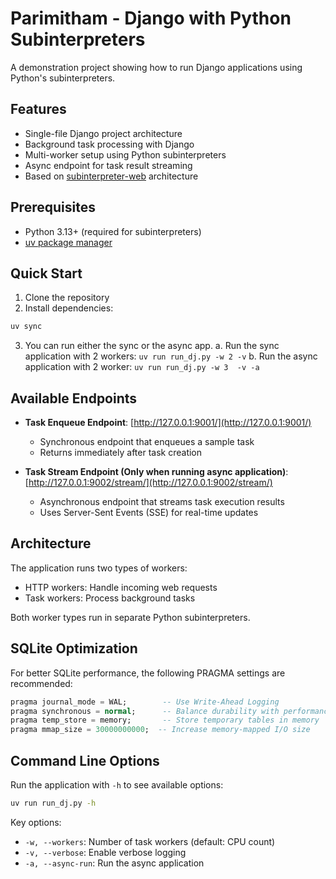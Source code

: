 # Parimitham - Django with Python Subinterpreters

A demonstration project showing how to run Django applications using Python's subinterpreters.

## Features

- Single-file Django project architecture
- Background task processing with Django
- Multi-worker setup using Python subinterpreters
- Async endpoint for task result streaming
- Based on [subinterpreter-web](https://github.com/tonybaloney/subinterpreter-web) architecture

## Prerequisites

- Python 3.13+ (required for subinterpreters)
- [uv package manager](https://docs.astral.sh/uv/)

## Quick Start

1. Clone the repository
2. Install dependencies:
```sh
uv sync
```

3. You can run either the sync or the async app.
  a. Run the sync application with 2 workers: ```uv run run_dj.py -w 2 -v```
  b. Run the async application with 2 worker: ```uv run run_dj.py -w 3  -v -a```

## Available Endpoints

- **Task Enqueue Endpoint**: [http://127.0.0.1:9001/](http://127.0.0.1:9001/)
  - Synchronous endpoint that enqueues a sample task
  - Returns immediately after task creation

- **Task Stream Endpoint (Only when running async application)**: [http://127.0.0.1:9002/stream/](http://127.0.0.1:9002/stream/)
  - Asynchronous endpoint that streams task execution results
  - Uses Server-Sent Events (SSE) for real-time updates

## Architecture

The application runs two types of workers:
- HTTP workers: Handle incoming web requests
- Task workers: Process background tasks

Both worker types run in separate Python subinterpreters.

## SQLite Optimization

For better SQLite performance, the following PRAGMA settings are recommended:

```sql
pragma journal_mode = WAL;        -- Use Write-Ahead Logging
pragma synchronous = normal;      -- Balance durability with performance
pragma temp_store = memory;       -- Store temporary tables in memory
pragma mmap_size = 30000000000;  -- Increase memory-mapped I/O size
```

## Command Line Options

Run the application with `-h` to see available options:
```sh
uv run run_dj.py -h
```

Key options:
- `-w, --workers`: Number of task workers (default: CPU count)
- `-v, --verbose`: Enable verbose logging
- `-a, --async-run`: Run the async application
